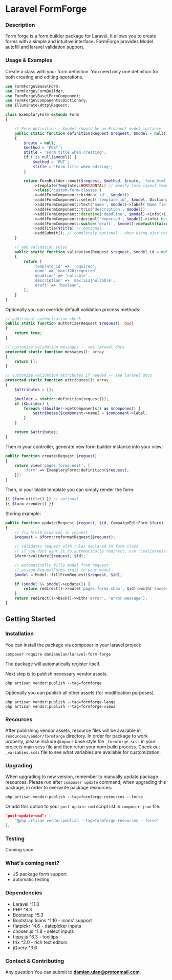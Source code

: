# Laravel FormForge

### Description

Form forge is a form builder package for Laravel. It allows you to create forms with a simple and intuitive interface. FormForge provides Model autofill and laravel validation support.

### Usage & Examples

Create a class with your form definition. You need only one definition for both creating and editing operations.

```php
use FormForge\Base\Form;
use FormForge\FormBuilder;
use FormForge\Base\FormComponent;
use FormForge\Components\Dictionary;
use Illuminate\Http\Request;

class ExemplaryForm extends Form
{

    // Form definition - $model should be an Eloquent model instance
    public static function definition(Request $request, $model = null): FormBuilder
    {
        $route = null;
        $method = 'POST';
        $title = 'Form title when creating';
        if (!is_null($model)) {
            $method = 'PUT';
            $title = 'Form title when editing';
        }

        return FormBuilder::boot($request, $method, $route, 'form_html_id')
            ->template(Template::HORIZONTAL) // modify form layout template
            ->class('custom-form-classes')
            ->add(FormComponent::hidden('id', $model))
            ->add(FormComponent::select('template_id', $model, Dictionary::fromModel(Model::class, 'attribute'))->required()) // form element branded as required
            ->add(FormComponent::text('name', $model)->label('Name field label')->required())
            ->add(FormComponent::trix('description', $model))
            ->add(FormComponent::datetime('deadline', $model)->info())
            ->add(FormComponent::decimal('expected', $model)->info('Here give explanation under questionmark icon'))
            ->add(FormComponent::switch('draft', $model)->default(false))
            ->addTitle($title) // optional
            ->addSubmit(); // completely optional - when using ajax you'd want to
    }

    // add validation rules
    public static function validation(Request $request, $model_id = null): array
    {
        return [
            'template_id' => 'required',
            'name' => 'max:120|required',
            'deadline' => 'nullable',
            'description' => 'max:512|nullable',
            'draft' => 'boolean',
        ];
    }
}
```

Optionally you can override default validation process methods:

```php
// additional authorization check
public static function authorize(Request $request): bool
{
    return true;
}

// customize validation messages -- see laravel docs
protected static function messages(): array
{
    return [];
}

// customize validation attributes if needed -- see laravel docs
protected static function attributes(): array
{
    $attributes = [];

    $builder = static::definition(request());
    if ($builder) {
        foreach ($builder->getComponents() as $component) {
            $attributes[$component->name] = $component->label;
        }
    }

    return $attributes;
}
```

Then in your controller, generate new form builder instance into your view:

```php
public function create(Request $request)
{
    return view('pages.forms.edit', [
        'form' => ExemplaryForm::definition($request),
    ]);
}
```

Then, in your blade template you can simply render the form:

```php
{{ $form->title() }} // optional
{{ $form->render() }}
```

Storing example:

```php
public function update(Request $request, $id, CampaignEditForm $form)
{
    // fix html5 niuances in request
    $request = $form::reformatRequest($request);

    // validates request with rules declared in form class
    // if you dont want it to automatically redirect, use ::validateJson method instead
    $form::validate($request, $id);

    // automatically fills model from request
    // assign RequestForms trait to your model
    $model = Model::fillFromRequest($request, $id);

    if ($model && $model->update()) {
        return redirect()->route('pages.forms.show', $id)->with('success', 'success message');
    }
    return redirect()->back()->with('error', 'error message');
}
```

## Getting Started

### Installation

You can install the package via composer in your laravel project:

```
composer require damianulan/laravel-form-forge
```

The package will automatically register itself.

Next step is to publish necessary vendor assets.

```
php artisan vendor:publish --tag=formforge
```

Optionally you can publish all other assets (for modification purposes).

```
php artisan vendor:publish --tag=formforge-langs
php artisan vendor:publish --tag=formforge-views
```

### Resources

After publishing vendor assets, resource files will be available in `resources/vendor/formforge` directory. In order for package to work properly, please include `@import` base style file `_formforge.scss` in your projects main scss file and then rerun your npm build process.
Check out `_variables.scss` file to see what variables are available for customization.

### Upgrading

When upgrading to new version, remember to manually update package resources. Please run after `composer update` command, when upgrading this package, in order to overwrite package resources:

```
php artisan vendor:publish --tag=formforge-resources --force
```

Or add this option to your `post-update-cmd` script list in `composer.json` file.

```json
"post-update-cmd": [
    "@php artisan vendor:publish --tag=formforge-resources --force"
],
```

### Testing

Coming soon.

### What's coming next?

- JS package form support
- automatic testing

### Dependencies

- Laravel ^11.0
- PHP ^8.3
- Bootstrap ^5.3
- Bootstrap Icons ^1.10 - icons' support
- flatpickr ^4.6 - datepicker inputs
- chosen.js ^1.8 - select inputs
- tippy.js ^6.3 - tooltips
- trix ^2.0 - rich text editors
- jQuery ^3.6

### Contact & Contributing

Any question You can submit to **damian.ulan@protonmail.com**.
